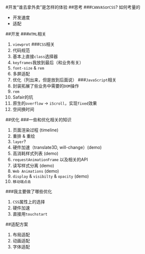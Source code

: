 #开发“谁去拿外卖”是怎样的体验
##思考
###`CANVAS`or`CSS`? 如何考量的
- 开发速度
- 适配

##开发
###`HTML`相关
1.  `viewprot`
###`CSS`相关
1.  代码规范
2.  基本上直接`class`选择器
3.  `keyframes`我放到最后（和业务有关）
4.  `font-size` & `rem`
5.  多屏适配
6.  优化（列出来，但是放到后面说）
###`JavaScript`相关
1.  封装拓展了些业务中需要的`DOM`操作
2.  `rem`
3.  Safair的坑
4.  原生的`overflow` -> `iScroll`，实现`fixed`效果
5.  空间换时间

##优化
###一些和优化相关的知识
1. 页面渲染过程 (timeline)
2. 重排 & 重绘
3. `layer`?
4. 硬件加速（translate3D, will-change）(demo)
5. 高消耗样式列表 (demo)
6. `requestAnimationFrame` 以及相关的API
7. 读写样式分离 (demo)
8. `Web Animations` (demo)
9. `display` & `visibilty` & `opacity` (demo)
10. `移动端点击`

###我主要做了哪些优化
1. `CSS`属性上的选择
2. 硬件加速
3. 直接用`touchstart`

##适配方案
1. 布局适配
2. 动画适配
3. 字体适配

